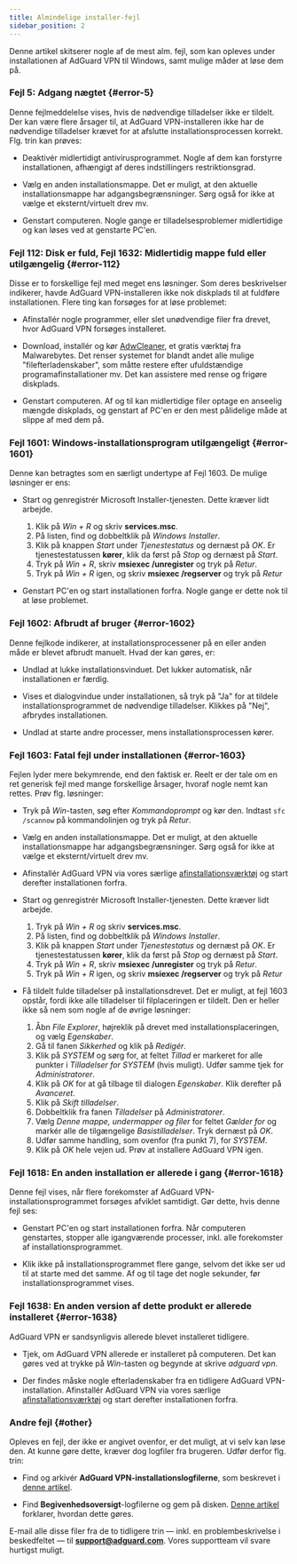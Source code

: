 ```yaml
---
title: Almindelige installer-fejl
sidebar_position: 2
---
```


Denne artikel skitserer nogle af de mest alm. fejl, som kan opleves under installationen af AdGuard VPN til Windows, samt mulige måder at løse dem på.

### Fejl 5: Adgang nægtet {#error-5}

Denne fejlmeddelelse vises, hvis de nødvendige tilladelser ikke er tildelt. Der kan være flere årsager til, at AdGuard VPN-installeren ikke har de nødvendige tilladelser krævet for at afslutte installationsprocessen korrekt. Flg. trin kan prøves:

- Deaktivér midlertidigt antivirusprogrammet. Nogle af dem kan forstyrre installationen, afhængigt af deres indstillingers restriktionsgrad.

- Vælg en anden installationsmappe. Det er muligt, at den aktuelle installationsmappe har adgangsbegrænsninger. Sørg også for ikke at vælge et eksternt/virtuelt drev mv.

- Genstart computeren. Nogle gange er tilladelsesproblemer midlertidige og kan løses ved at genstarte PC'en.

### Fejl 112: Disk er fuld, Fejl 1632: Midlertidig mappe fuld eller utilgængelig {#error-112}

Disse er to forskellige fejl med meget ens løsninger. Som deres beskrivelser indikerer, havde AdGuard VPN-installeren ikke nok diskplads til at fuldføre installationen. Flere ting kan forsøges for at løse problemet:

- Afinstallér nogle programmer, eller slet unødvendige filer fra drevet, hvor AdGuard VPN forsøges installeret.

- Download, installér og kør [AdwCleaner](http://www.bleepingcomputer.com/download/adwcleaner/), et gratis værktøj fra Malwarebytes. Det renser systemet for blandt andet alle mulige "filefterladenskaber", som måtte restere efter ufuldstændige programafinstallationer mv. Det kan assistere med rense og frigøre diskplads.

- Genstart computeren. Af og til kan midlertidige filer optage en anseelig mængde diskplads, og genstart af PC'en er den mest pålidelige måde at slippe af med dem på.

### Fejl 1601: Windows-installationsprogram utilgængeligt {#error-1601}

Denne kan betragtes som en særligt undertype af Fejl 1603. De mulige løsninger er ens:

- Start og genregistrér Microsoft Installer-tjenesten. Dette kræver lidt arbejde.

    1. Klik på *Win + R* og skriv **services.msc**.
    1. På listen, find og dobbeltklik på *Windows Installer*.
    1. Klik på knappen *Start* under *Tjenestestatus* og dernæst på *OK*. Er tjenestestatussen **kører**, klik da først på *Stop* og dernæst på *Start*.
    1. Tryk på *Win + R*, skriv **msiexec /unregister** og tryk på *Retur*.
    1. Tryk på *Win + R* igen, og skriv **msiexec /regserver** og tryk på *Retur*

- Genstart PC'en og start installationen forfra. Nogle gange er dette nok til at løse problemet.

### Fejl 1602: Afbrudt af bruger {#error-1602}

Denne fejlkode indikerer, at installationsprocessener på en eller anden måde er blevet afbrudt manuelt. Hvad der kan gøres, er:

- Undlad at lukke installationsvinduet. Det lukker automatisk, når installationen er færdig.

- Vises et dialogvindue under installationen, så tryk på "Ja" for at tildele installationsprogrammet de nødvendige tilladelser. Klikkes på "Nej", afbrydes installationen.

- Undlad at starte andre processer, mens installationsprocessen kører.

### Fejl 1603: Fatal fejl under installationen {#error-1603}

Fejlen lyder mere bekymrende, end den faktisk er. Reelt er der tale om en ret generisk fejl med mange forskellige årsager, hvoraf nogle nemt kan rettes. Prøv flg. løsninger:

- Tryk på *Win*-tasten, søg efter *Kommandoprompt* og kør den. Indtast `sfc /scannow` på kommandolinjen og tryk på *Retur*.

- Vælg en anden installationsmappe. Det er muligt, at den aktuelle installationsmappe har adgangsbegrænsninger. Sørg også for ikke at vælge et eksternt/virtuelt drev mv.

- Afinstallér AdGuard VPN via vores særlige [afinstallationsværktøj](/adguard-vpn-for-windows/installation#advanced) og start derefter installationen forfra.

- Start og genregistrér Microsoft Installer-tjenesten. Dette kræver lidt arbejde.

    1. Tryk på *Win + R* og skriv **services.msc**.
    1. På listen, find og dobbeltklik på *Windows Installer*.
    1. Klik på knappen *Start* under *Tjenestestatus* og dernæst på *OK*. Er tjenestestatussen **kører**, klik da først på *Stop* og dernæst på *Start*.
    1. Tryk på *Win + R*, skriv **msiexec /unregister** og tryk på *Retur*.
    1. Tryk på *Win + R* igen, og skriv **msiexec /regserver** og tryk på *Retur*

- Få tildelt fulde tilladelser på installationsdrevet. Det er muligt, at fejl 1603 opstår, fordi ikke alle tilladelser til filplaceringen er tildelt. Den er heller ikke så nem som nogle af de øvrige løsninger:

    1. Åbn *File Explorer*, højreklik på drevet med installationsplaceringen, og vælg *Egenskaber*.
    1. Gå til fanen *Sikkerhed* og klik på *Redigér*.
    1. Klik på *SYSTEM* og sørg for, at feltet *Tillad* er markeret for alle punkter i *Tilladelser for SYSTEM* (hvis muligt). Udfør samme tjek for *Administratorer*.
    1. Klik på *OK* for at gå tilbage til dialogen *Egenskaber*. Klik derefter på *Avanceret*.
    1. Klik på *Skift tilladelser*.
    1. Dobbeltklik fra fanen *Tilladelser* på *Administratorer*.
    1. Vælg *Denne mappe, undermapper og filer* for feltet *Gælder for* og markér alle de tilgængelige *Basistilladelser*. Tryk dernæst på *OK*.
    1. Udfør samme handling, som ovenfor (fra punkt 7), for *SYSTEM*.
    1. Klik på *OK* hele vejen ud. Prøv at installere AdGuard VPN igen.

### Fejl 1618: En anden installation er allerede i gang {#error-1618}

Denne fejl vises, når flere forekomster af AdGuard VPN-installationsprogrammet forsøges afviklet samtidigt. Gør dette, hvis denne fejl ses:

- Genstart PC'en og start installationen forfra. Når computeren genstartes, stopper alle igangværende processer, inkl. alle forekomster af installationsprogrammet.

- Klik ikke på installationsprogrammet flere gange, selvom det ikke ser ud til at starte med det samme. Af og til tage det nogle sekunder, før installationsprogrammet vises.

### Fejl 1638: En anden version af dette produkt er allerede installeret {#error-1638}

AdGuard VPN er sandsynligvis allerede blevet installeret tidligere.

- Tjek, om AdGuard VPN allerede er installeret på computeren. Det kan gøres ved at trykke på *Win*-tasten og begynde at skrive *adguard vpn*.

- Der findes måske nogle efterladenskaber fra en tidligere AdGuard VPN-installation. Afinstallér AdGuard VPN via vores særlige [afinstallationsværktøj](/adguard-vpn-for-windows/installation#advanced) og start derefter installationen forfra.

### Andre fejl {#other}

Opleves en fejl, der ikke er angivet ovenfor, er det muligt, at vi selv kan løse den. At kunne gøre dette, kræver dog logfiler fra brugeren. Udfør derfor flg. trin:

- Find og arkivér **AdGuard VPN-installationslogfilerne**, som beskrevet i [denne artikel](https://adguard.com/kb/adguard-for-windows/solving-problems/installation-logs/).

- Find **Begivenhedsoversigt**-logfilerne og gem på disken. [Denne artikel](https://adguard.com/kb/adguard-for-windows/solving-problems/system-logs/) forklarer, hvordan dette gøres.

E-mail alle disse filer fra de to tidligere trin — inkl. en problembeskrivelse i beskedfeltet — til **support@adguard.com**. Vores supportteam vil svare hurtigst muligt.
